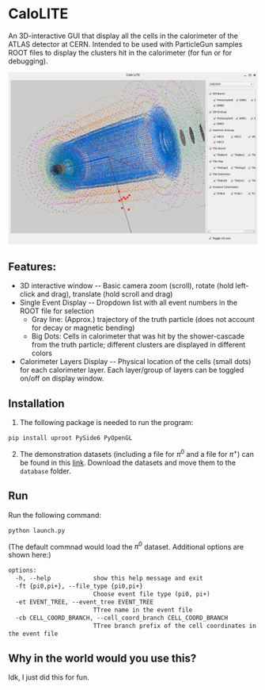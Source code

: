 # CaloLITE
An 3D-interactive GUI that display all the cells in the calorimeter of the ATLAS detector at CERN. Intended to be used with ParticleGun samples ROOT files to display the clusters hit in the calorimeter (for fun or for debugging).

![screenshot](CaloLITE_GUI_demo.png)

## Features:
* 3D interactive window -- Basic camera zoom (scroll), rotate (hold left-click and drag), translate (hold scroll and drag)
* Single Event Display -- Dropdown list with all event numbers in the ROOT file for selection
    * Gray line: (Approx.) trajectory of the truth particle (does not account for decay or magnetic bending)
    * Big Dots: Cells in calorimeter that was hit by the shower-cascade from the truth particle; different clusters are displayed in different colors
* Calorimeter Layers Display -- Physical location of the cells (small dots) for each calorimeter layer. Each layer/group of layers can be toggled on/off on display window.

## Installation
1. The following package is needed to run the program: 
```
pip install uproot PySide6 PyOpenGL
```
2. The demonstration datasets (including a file for $\pi^0$ and a file for $\pi^+$) can be found in this [link](https://cernbox.cern.ch/s/EmbSH7xjvuoFk0i). Download the datasets and move them to the `database` folder.

## Run
Run the following command:
```
python launch.py
```
(The default commnad would load the $\pi^0$ dataset. Additional options are shown here:)
```
options:
  -h, --help            show this help message and exit
  -ft {pi0,pi+}, --file_type {pi0,pi+}
                        Choose event file type (pi0, pi+)
  -et EVENT_TREE, --event_tree EVENT_TREE
                        TTree name in the event file
  -cb CELL_COORD_BRANCH, --cell_coord_branch CELL_COORD_BRANCH
                        TTree branch prefix of the cell coordinates in the event file
```

## Why in the world would you use this?
Idk, I just did this for fun.